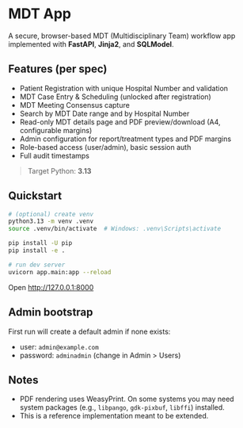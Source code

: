 # MDT App

A secure, browser-based MDT (Multidisciplinary Team) workflow app implemented with **FastAPI**, **Jinja2**, and **SQLModel**.

## Features (per spec)
- Patient Registration with unique Hospital Number and validation
- MDT Case Entry & Scheduling (unlocked after registration)
- MDT Meeting Consensus capture
- Search by MDT Date range and by Hospital Number
- Read-only MDT details page and PDF preview/download (A4, configurable margins)
- Admin configuration for report/treatment types and PDF margins
- Role-based access (user/admin), basic session auth
- Full audit timestamps

> Target Python: **3.13**

## Quickstart

```bash
# (optional) create venv
python3.13 -m venv .venv
source .venv/bin/activate  # Windows: .venv\Scripts\activate

pip install -U pip
pip install -e .

# run dev server
uvicorn app.main:app --reload
```

Open http://127.0.0.1:8000

## Admin bootstrap
First run will create a default admin if none exists:
- user: `admin@example.com`
- password: `adminadmin`  (change in Admin > Users)

## Notes
- PDF rendering uses WeasyPrint. On some systems you may need system packages (e.g., `libpango`, `gdk-pixbuf`, `libffi`) installed.
- This is a reference implementation meant to be extended.
